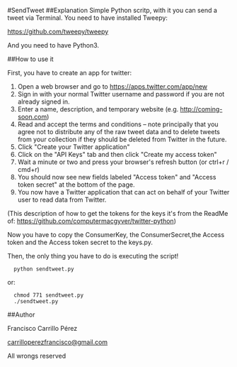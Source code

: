 #SendTweet
##Explanation
Simple Python scritp, with it you can send a tweet via Terminal. You need to have installed Tweepy: 

https://github.com/tweepy/tweepy

And you need to have Python3.

##How to use it 

First, you have to create an app for twitter:

1. Open a web browser and go to https://apps.twitter.com/app/new
2. Sign in with your normal Twitter username and password if you are not already signed in.
3. Enter a name, description, and temporary website (e.g. http://coming-soon.com)
4. Read and accept the terms and conditions – note principally that you agree not to distribute any of the raw tweet data and to delete tweets from your collection if they should be deleted from Twitter in the future.
5. Click "Create your Twitter application"
6. Click on the "API Keys" tab and then click "Create my access token"
7. Wait a minute or two and press your browser's refresh button (or ctrl+r / cmd+r)
8. You should now see new fields labeled "Access token" and "Access token secret" at the bottom of the page.
9. You now have a Twitter application that can act on behalf of your Twitter user to read data from Twitter.

(This description of how to get the tokens for the keys it's from the ReadMe of: https://github.com/computermacgyver/twitter-python)

Now you have to copy the ConsumerKey, the ConsumerSecret,the Access token and the Access token secret to the keys.py.

Then, the only thing you have to do is executing the script!

```
  python sendtweet.py
```

or:

```
  chmod 771 sendtweet.py
  ./sendtweet.py
```

##Author

Francisco Carrillo Pérez

carrilloperezfrancisco@gmail.com

All wrongs reserved
